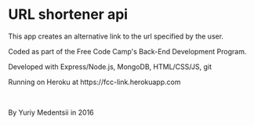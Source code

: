 # URL shortener api

<p>This app creates an alternative link to the url specified by the user.<p>
<p>Coded as part of the Free Code Camp's Back-End Development Program.</p>
<p>Developed with Express/Node.js, MongoDB, HTML/CSS/JS, git</p>
<p>Running on Heroku at https://fcc-link.herokuapp.com</p>
<br>
<p>
By Yuriy Medentsii in 2016
</p>
